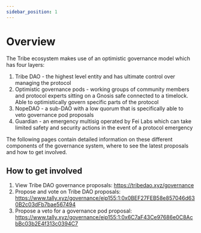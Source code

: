 ```yaml
---
sidebar_position: 1
---
```

# Overview

The Tribe ecosystem makes use of an optimistic governance model which has four layers:

1. Tribe DAO - the highest level entity and has ultimate control over managing the protocol
2. Optimistic governance pods - working groups of community members and protocol experts sitting on a Gnosis safe connected to a timelock. Able to optimistically govern specific parts of the protocol
3. NopeDAO - a sub-DAO with a low quorum that is specifically able to veto governance pod proposals
4. Guardian - an emergency multisig operated by Fei Labs which can take limited safety and security actions in the event of a protocol emergency


The following pages contain detailed information on these different components of the governance system, where to see the latest proposals and how to get involved.

## How to get involved
1. View Tribe DAO governance proposals: https://tribedao.xyz/governance
2. Propose and vote on Tribe DAO proposals: https://www.tally.xyz/governance/eip155:1:0x0BEF27FEB58e857046d630B2c03dFb7bae567494 
3. Propose a veto for a governance pod proposal: https://www.tally.xyz/governance/eip155:1:0x6C7aF43Ce97686e0C8AcbBc03b2E4f313c0394C7 




